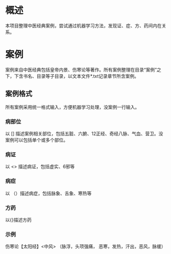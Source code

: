 #  概述
本项目整理中医经典案例，尝试通过机器学习方法，发现证、症、方、药间内在关系。
# 案例
案例来自中医经典包括皇帝内景、伤寒论等著作。所有案例整理在目录“案例”之下，下含书名、目录等子目录，以文本文件*.txt记录章节所含案例。
## 案例格式
所有案例采用统一格式输入，方便机器学习处理，没案例一行输入。
### 病部位
以 [] 描述案例相关部位，包括五脏、六腑、12正经、奇经八脉、气血、营卫。没案例可以包括单个或多个部位。
### 病证
以 <> 描述病证，包括虚实、6邪等
### 病症
以 （）描述病症，包括脉象、舌象、寒热等
### 方药
以{}描述方药
### 示例
伤寒论【太阳经】<中风> （脉浮，头项强痛， 恶寒，发热，汗出，恶风，脉缓）
